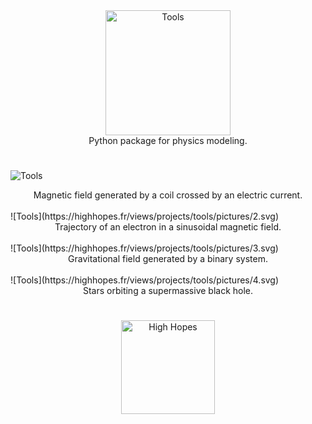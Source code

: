 <div align="center">
  <img width="200"" src="https://highhopes.fr/views/projects/tools/logo/grey.svg" alt="Tools"><br>
  Python package for physics modeling.
</div>

#


![Tools](https://highhopes.fr/views/projects/tools/pictures/1.svg)
<div align="center">
Magnetic field generated by a coil crossed by an electric current.
</div>
<br>
![Tools](https://highhopes.fr/views/projects/tools/pictures/2.svg)
<div align="center">
Trajectory of an electron in a sinusoidal magnetic field.
</div>
<br>
![Tools](https://highhopes.fr/views/projects/tools/pictures/3.svg)
<div align="center">
Gravitational field generated by a binary system.
</div>
<br>
![Tools](https://highhopes.fr/views/projects/tools/pictures/4.svg)
<div align="center">
Stars orbiting a supermassive black hole.
</div>

#

<div align="center">
  <a href="https://highhopes.fr">
    <img src="https://highhopes.fr/views/logo/grey.svg" alt="High Hopes" width="150">
  </a>
</div>
